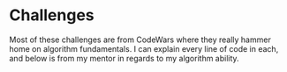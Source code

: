 # Challenges

Most of these challenges are from CodeWars where they really hammer home on algorithm fundamentals. I can explain every line of code in each, 
and below is from my mentor in regards to my algorithm ability.

